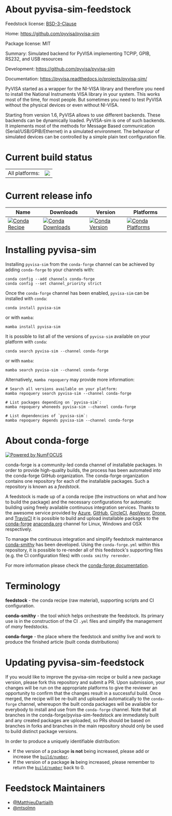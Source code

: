 About pyvisa-sim-feedstock
==========================

Feedstock license: [BSD-3-Clause](https://github.com/conda-forge/pyvisa-sim-feedstock/blob/main/LICENSE.txt)

Home: https://github.com/pyvisa/pyvisa-sim

Package license: MIT

Summary: Simulated backend for PyVISA implementing TCPIP, GPIB, RS232, and USB resources

Development: https://github.com/pyvisa/pyvisa-sim

Documentation: https://pyvisa.readthedocs.io/projects/pyvisa-sim/

PyVISA started as a wrapper for the NI-VISA library and therefore you need to install
the National Instruments VISA library in your system. This works most of the time,
for most people. But sometimes you need to test PyVISA without the physical devices
or even without NI-VISA.

Starting from version 1.6, PyVISA allows to use different backends. These backends can
be dynamically loaded. PyVISA-sim is one of such backends. It implements most of the
methods for Message Based communication (Serial/USB/GPIB/Ethernet) in a simulated
environment. The behaviour of simulated devices can be controlled by a simple plain
text configuration file.


Current build status
====================


<table><tr><td>All platforms:</td>
    <td>
      <a href="https://dev.azure.com/conda-forge/feedstock-builds/_build/latest?definitionId=18069&branchName=main">
        <img src="https://dev.azure.com/conda-forge/feedstock-builds/_apis/build/status/pyvisa-sim-feedstock?branchName=main">
      </a>
    </td>
  </tr>
</table>

Current release info
====================

| Name | Downloads | Version | Platforms |
| --- | --- | --- | --- |
| [![Conda Recipe](https://img.shields.io/badge/recipe-pyvisa--sim-green.svg)](https://anaconda.org/conda-forge/pyvisa-sim) | [![Conda Downloads](https://img.shields.io/conda/dn/conda-forge/pyvisa-sim.svg)](https://anaconda.org/conda-forge/pyvisa-sim) | [![Conda Version](https://img.shields.io/conda/vn/conda-forge/pyvisa-sim.svg)](https://anaconda.org/conda-forge/pyvisa-sim) | [![Conda Platforms](https://img.shields.io/conda/pn/conda-forge/pyvisa-sim.svg)](https://anaconda.org/conda-forge/pyvisa-sim) |

Installing pyvisa-sim
=====================

Installing `pyvisa-sim` from the `conda-forge` channel can be achieved by adding `conda-forge` to your channels with:

```
conda config --add channels conda-forge
conda config --set channel_priority strict
```

Once the `conda-forge` channel has been enabled, `pyvisa-sim` can be installed with `conda`:

```
conda install pyvisa-sim
```

or with `mamba`:

```
mamba install pyvisa-sim
```

It is possible to list all of the versions of `pyvisa-sim` available on your platform with `conda`:

```
conda search pyvisa-sim --channel conda-forge
```

or with `mamba`:

```
mamba search pyvisa-sim --channel conda-forge
```

Alternatively, `mamba repoquery` may provide more information:

```
# Search all versions available on your platform:
mamba repoquery search pyvisa-sim --channel conda-forge

# List packages depending on `pyvisa-sim`:
mamba repoquery whoneeds pyvisa-sim --channel conda-forge

# List dependencies of `pyvisa-sim`:
mamba repoquery depends pyvisa-sim --channel conda-forge
```


About conda-forge
=================

[![Powered by
NumFOCUS](https://img.shields.io/badge/powered%20by-NumFOCUS-orange.svg?style=flat&colorA=E1523D&colorB=007D8A)](https://numfocus.org)

conda-forge is a community-led conda channel of installable packages.
In order to provide high-quality builds, the process has been automated into the
conda-forge GitHub organization. The conda-forge organization contains one repository
for each of the installable packages. Such a repository is known as a *feedstock*.

A feedstock is made up of a conda recipe (the instructions on what and how to build
the package) and the necessary configurations for automatic building using freely
available continuous integration services. Thanks to the awesome service provided by
[Azure](https://azure.microsoft.com/en-us/services/devops/), [GitHub](https://github.com/),
[CircleCI](https://circleci.com/), [AppVeyor](https://www.appveyor.com/),
[Drone](https://cloud.drone.io/welcome), and [TravisCI](https://travis-ci.com/)
it is possible to build and upload installable packages to the
[conda-forge](https://anaconda.org/conda-forge) [anaconda.org](https://anaconda.org/)
channel for Linux, Windows and OSX respectively.

To manage the continuous integration and simplify feedstock maintenance
[conda-smithy](https://github.com/conda-forge/conda-smithy) has been developed.
Using the ``conda-forge.yml`` within this repository, it is possible to re-render all of
this feedstock's supporting files (e.g. the CI configuration files) with ``conda smithy rerender``.

For more information please check the [conda-forge documentation](https://conda-forge.org/docs/).

Terminology
===========

**feedstock** - the conda recipe (raw material), supporting scripts and CI configuration.

**conda-smithy** - the tool which helps orchestrate the feedstock.
                   Its primary use is in the construction of the CI ``.yml`` files
                   and simplify the management of *many* feedstocks.

**conda-forge** - the place where the feedstock and smithy live and work to
                  produce the finished article (built conda distributions)


Updating pyvisa-sim-feedstock
=============================

If you would like to improve the pyvisa-sim recipe or build a new
package version, please fork this repository and submit a PR. Upon submission,
your changes will be run on the appropriate platforms to give the reviewer an
opportunity to confirm that the changes result in a successful build. Once
merged, the recipe will be re-built and uploaded automatically to the
`conda-forge` channel, whereupon the built conda packages will be available for
everybody to install and use from the `conda-forge` channel.
Note that all branches in the conda-forge/pyvisa-sim-feedstock are
immediately built and any created packages are uploaded, so PRs should be based
on branches in forks and branches in the main repository should only be used to
build distinct package versions.

In order to produce a uniquely identifiable distribution:
 * If the version of a package **is not** being increased, please add or increase
   the [``build/number``](https://docs.conda.io/projects/conda-build/en/latest/resources/define-metadata.html#build-number-and-string).
 * If the version of a package **is** being increased, please remember to return
   the [``build/number``](https://docs.conda.io/projects/conda-build/en/latest/resources/define-metadata.html#build-number-and-string)
   back to 0.

Feedstock Maintainers
=====================

* [@MatthieuDartiailh](https://github.com/MatthieuDartiailh/)
* [@mtsolmn](https://github.com/mtsolmn/)

